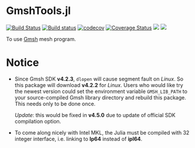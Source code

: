 # GmshTools.jl

[![Build Status](https://travis-ci.com/shipengcheng1230/GmshTools.jl.svg?branch=master)](https://travis-ci.com/shipengcheng1230/GmshTools.jl)
[![Build status](https://ci.appveyor.com/api/projects/status/sk0gh2mhfurj2otv/branch/master?svg=true)](https://ci.appveyor.com/project/shipengcheng1230/gmshtools-jl/branch/master)
[![codecov](https://codecov.io/gh/shipengcheng1230/GmshTools.jl/branch/master/graph/badge.svg)](https://codecov.io/gh/shipengcheng1230/GmshTools.jl)
[![Coverage Status](https://coveralls.io/repos/github/shipengcheng1230/GmshTools.jl/badge.svg?branch=master)](https://coveralls.io/github/shipengcheng1230/GmshTools.jl?branch=master)
[![](https://img.shields.io/badge/docs-stable-blue.svg)](https://shipengcheng1230.github.io/GmshTools.jl/stable/)
[![](https://img.shields.io/badge/docs-dev-blue.svg)](https://shipengcheng1230.github.io/GmshTools.jl/latest/)

To use [Gmsh](http://gmsh.info/) mesh program.

# Notice

- Since Gmsh SDK **v4.2.3**, `dlopen` will cause segment fault on *Linux*. So this package will download **v4.2.2** for *Linux*.
  Users who would like try the newest version could set the environment variable `GMSH_LIB_PATH` to your source-compiled Gmsh library
  directory and rebuild this package. This needs only to be done once.

  *Update*: this would be fixed in **v4.5.0** due to update of official SDK compilation option.

- To come along nicely with Intel MKL, the Julia must be compiled with 32 integer interface, i.e. linking to **lp64** instead of **ipl64**.
